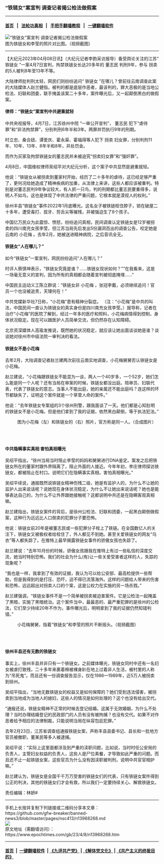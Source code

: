 ### “铁链女”案宣判 调查记者揭公检法做假案
------------------------

#### [首页](https://github.com/gfw-breaker/banned-news3/blob/master/README.md) &nbsp;&nbsp;|&nbsp;&nbsp; [法轮功真相](https://github.com/begood0513/basic/blob/master/README.md)  &nbsp;&nbsp;|&nbsp;&nbsp; [手把手翻墙教程](https://github.com/gfw-breaker/guides/wiki)  &nbsp;&nbsp;|&nbsp;&nbsp; [一键翻墙软件](https://github.com/gfw-breaker/nogfw/blob/master/README.md)  



<div><img alt="“铁链女”案宣判 调查记者揭公检法做假案" class="attachment-djy_600_400 size-djy_600_400 wp-post-image" src="https://i.epochtimes.com/assets/uploads/2022/02/id13601888-p3091171a805630476-800x450-4-800x450-600x400.jpg"/>
<div class="caption">
 图为铁链女和李莹的照片对比图。（视频截图）
</div></div><hr/>


<div><p>
 【大纪元2023年04月08日讯】（大纪元记者李韵采访报导）备受舆论关注的江苏“
 <ok href="https://www.epochtimes.com/gb/tag/%E9%93%81%E9%93%BE%E5%A5%B3.html">
  铁链女
 </ok>
 ”一案4月7日宣判，拘禁铁链女长达20多年的
 <ok href="https://www.epochtimes.com/gb/tag/%E8%91%A3%E5%BF%97%E6%B0%91.html">
  董志民
 </ok>
 判刑9年，参与
 <ok href="https://www.epochtimes.com/gb/tag/%E6%8B%90%E5%8D%96.html">
  拐卖
 </ok>
 的5人被判8年至13年不等。
</p>
<p>
 大陆律师批判刑太轻，网民们则纷纷追问“
 <ok href="https://www.epochtimes.com/gb/tag/%E9%93%81%E9%93%BE%E5%A5%B3.html">
  铁链女
 </ok>
 ”在哪儿？曾前往云南调查此案的大陆媒体人赵兰健指，被判的都是底层作恶者，最该判的，罪大恶极的是当地公检法、妇联和团委，联手掩盖该案二十多年，案件曝光后，又一起颠倒黑白的做假案。
</p>
<h4>
 律师：“铁链女”案宣判中共避重就轻
</h4>
<p>
 中共央视报导，4月7日，江苏徐州中院 “一审公开宣判”，
 <ok href="https://www.epochtimes.com/gb/tag/%E8%91%A3%E5%BF%97%E6%B0%91.html">
  董志民
 </ok>
 犯下“虐待罪”和“非法拘禁罪”，分别判刑6年半和3年。两罪并罚执行9年的刑期。
</p>
<p>
 时立忠、桑合妞、谭爱庆、霍永渠、霍福得等人犯下
 <ok href="https://www.epochtimes.com/gb/tag/%E6%8B%90%E5%8D%96.html">
  拐卖
 </ok>
 妇女罪，分别判刑11年、10年、13年、8年半和8年，并处罚金。
</p>
<p>
 而作为买家及拘禁铁链女的董志民并未被追究“拐卖妇女罪”和“强奸罪”。
</p>
<p>
 4月8日，中国维权律师吴绍平对大纪元分析，这个案子中共显然是避重就轻。
</p>
<p>
 他说：“铁链女从被拐卖到董家村开始，经历了二十多年的虐待，这已经足够严重了，更何况给她造成了精神疾病的加重，从法律上来讲，这些人都应该被重判。特别是对董志民判9年争议较大，有人抓一只鸟，判的刑期都比董志民要重得多，说明人不如鸟，这也是体现了中共法律的严重问题，它根本就是漠视人的权利。”
</p>
<p>
 徐州丰县“铁链女”事件2022年1月底曝光。这名女子被铁链栓住脖子，锁在破屋二十多年，遭受毒打、拔牙、剪舌尖等摧残，并被强迫生了8个孩子。
</p>
<p>
 中国亿万民众为此震惊、愤怒，纷纷追问真相，民间调查认定铁链女是12岁被拐卖的四川南充女孩李莹，但江苏当局先后发出5份漏洞百出的调查公告，咬定她是云南的
 <ok href="https://www.epochtimes.com/gb/tag/%E5%B0%8F%E8%8A%B1%E6%A2%85.html">
  小花梅
 </ok>
 。去年2月，她被送进精神病院，之后音讯全无。
</p>
<p>
</p>
<h4>
 铁链女“人在哪儿？”
</h4>
<p>
 如今“铁链女”一案宣判，网民纷纷追问“人在哪儿？”
</p>
<p>
 时评人蔡慎坤表示，“铁链女究竟是谁？……铁链女现状如何？”“在我看来，这是一场毫无意义的宣判，因为所有的真相都会随着宣判被彻底掩埋……”
</p>
<p>
 中国民主运动义工陈立群说：“铁链女非
 <ok href="https://www.epochtimes.com/gb/tag/%E5%B0%8F%E8%8A%B1%E6%A2%85.html">
  小花梅
 </ok>
 ，张冠李戴，必须继续追问！官员一个也没被追责，天理何在！”
</p>
<p>
 中共党媒新华社7日称，“小花梅”患有精神分裂症。 （注：“小花梅”是中共的叫法，中国民间一直认为铁链女的真实身份是四川南充女孩李莹。）报导称，记者在治疗“小花梅”的医院了解到，经过一年多的医疗和照料，小花梅病情得到控制，身体状况稳定。现在可以跟医护人员简单交流，但仍然存在认知障碍。
</p>
<p>
 北京资深媒体人高瑜发推说，既然她的状况稳定，就应该让她出面谈谈她是谁？谈谈她对徐州市中级法院一审判决的看法。
</p>
<h4>
 铁链女不是小花梅
</h4>
<p>
 去年2月，大陆调查记者赵兰建两次前往云南实地调查，小花梅舅舅否认铁链女是小花梅。
</p>
<p>
 赵兰建说，“小花梅跟铁链女不能混为一谈，两人一个40岁多，一个52岁，她们怎么能是同一个人呢？还有当局在审案的时候，铁链女都没出庭。陪审员、妇联代表，代表了铁链女的意志。当事人不能出庭，她的亲属还不能出庭吗？连这样的环节都缺失了，证明这个案件就是一个草菅人命的案件。”
</p>
<p>
 他说：“去年铁链女专案组的3个徐州刑警，跟我面谈了一天。他们都是心知肚明的铁链女不是小花梅。但是他们拿到了我的证据，依然黑白颠倒，等于执法犯法。”
</p>
<figure aria-describedby="caption-attachment-13599471" class="wp-caption alignnone" id="attachment_13599471" style="width: 600px">
 <ok href="https://i.epochtimes.com/assets/uploads/2022/02/id13599471-FMQjZk0UUAUJ0Kt-600x413.jpeg" target="_blank">
  <img alt="" class="size-large wp-image-13599471" src="https://i.epochtimes.com/assets/uploads/2022/02/id13599471-FMQjZk0UUAUJ0Kt-600x413-600x413.jpeg"/>
 </ok>
 <br/><figcaption class="wp-caption-text" id="caption-attachment-13599471">
  图为小花梅（左）和铁链女的（右）照片，官方称是同一人。（合成图片）
 </figcaption><br/>
</figure><br/>
<h4>
 中共隐瞒事实真相 害怕真相曝光
</h4>
<p>
 吴绍平指出，“徐州当局当时阻止李莹的妈妈和舅舅进行DNA鉴定。案发之后把铁链女所在的董家村跟外界隔离了，阻止外面的人接近。今年年初，李庄律师探访铁链女，都被阻止在村口。说明它们在隐瞒事实真相，害怕真相曝光。”
</p>
<p>
 吴绍平续说，通报既然说铁链女精神伤残二级，她是有监护人的，为什么不让她的监护人出来说话呢？说她现在身体状况稳定，为什么不让她出来说话呢？她也是能够表达自己的，为什么不让外界跟她接触呢？这都说明中共还是在隐瞒客观真相嘛。
</p>
<p>
 赵兰建指出，铁链女案件的背后，是徐州公检法、妇联和团委，一起黑白颠倒做假案，这种行为远远比人口倒卖的犯罪分子要恐怖。
</p>
<p>
 他说：铁链女前20年是被董志民或一些犯罪分子栓上了铁链。在全国数亿人的关注下，铁链女又被极权者给栓住了，外人都见不到她。甚至关爱铁链女的网友“乌衣”等人都失踪了。在推特上最早揭露铁链女事件的骄傲女孩也失踪了。
</p>
<p>
 赵兰建说：“去年10月份的时候，骄傲女孩跟我在推特上有过一些私信的深度交流，她当时特别恐怖。我们的社会为什么(有)让一些关爱受害者这样的人，失踪的现象呢？
</p>
<p>
 “我也是一样，我拿到了有效的证据，我认为可以给公安部、最高检提供一些帮助，但是我得到的是打压、恐吓，迫不得已流落海外。这样的问题给人带来的伤害和恐怖，远远超出对拐卖人口的个案，这是公权力在实施的另一场杀戮。”
</p>
<p>
 赵兰建强调，“铁链女事件不是一个简单被拐卖被迫害案件。它是公检法一起掩盖了黑暗，实施了黑暗统治。这个案件当中，最最恶的、最严重犯罪的是徐州的公检法，它们至少持续20年不作为，事件曝光后，明明拿到了我的证据仍然知错判错。”
</p>
<figure aria-describedby="caption-attachment-13602279" class="wp-caption alignnone" id="attachment_13602279" style="width: 600px">
 <ok href="https://i.epochtimes.com/assets/uploads/2022/02/id13602279-b275a3770373cd7c5a78eae4f9a3776a.jpeg" target="_blank">
  <img alt="" class="size-large wp-image-13602279" src="https://i.epochtimes.com/assets/uploads/2022/02/id13602279-b275a3770373cd7c5a78eae4f9a3776a-600x338.jpeg"/>
 </ok>
 <br/><figcaption class="wp-caption-text" id="caption-attachment-13602279">
  小花梅舅舅，指着“铁链女”和李莹的照片不断摇头。（视频截图）
 </figcaption><br/>
</figure><br/>
<h4>
 徐州丰县还有无数的铁链女
</h4>
<p>
 事实上，徐州丰县并非只有一个铁链女。之前媒体曝光，铁链女同村中还有一名妇女被虐打致残，二十多年来裹着棉被裸身趴在地上过着非人生活，被村里的人称为“吊死鬼”。而且还有一份调查报告显示，仅在1986—1989年，近5万人被拐卖到徐州。
</p>
<p>
 吴绍平指出，“当地无数铁链女的权益又是如何保障的？她们受到违法侵害，被拐卖到当地成为当地人的媳妇，这些人的情况是如何处理的？这个也没有给出交代。
</p>
<p>
 “通报还说，铁链女精神不正常的时候去登记结婚。这属于无效婚姻，为什么不处理？当时办理结婚登记的民政部门的人员有没有被拘捕？也没有交代。如果不对作恶者给予相应的法律制裁，只能说明当局在纵容包庇犯罪。”
</p>
<p>
 去年2月23日，江苏省调查组通报铁链女案，声称丰县县委书记、县长和一批地方官员被撤职，董某民等多人被逮捕。
</p>
<p>
 吴绍平说：“实际上这里面都涉及到严重的渎职问题，比如说，当时时任公安局的负责人，主管妇女权益的负责人，这些人是尸位素餐，才导致如此严重的问题。而且还不止一起铁链女案，这些官员为什么没有因渎职被判刑，说明中共官官相护嘛。”
</p>
<p>
 赵兰建认为，铁链女是全国千千万万受害的铁链女们的代表，只有铁链女案件得到公正的判决，其他的铁链女们才会有救，所以我们一定要持续关心、解救铁链女。
</p>
<p>
 责任编辑：林妍#
</p>
</div>
<hr/>
手机上长按并复制下列链接或二维码分享本文章：<br/>
https://github.com/gfw-breaker/banned-news3/blob/master/pages/nsc413/n13968268.md <br/>
<a href='https://github.com/gfw-breaker/banned-news3/blob/master/pages/nsc413/n13968268.md'><img src='https://github.com/gfw-breaker/banned-news3/blob/master/pages/nsc413/n13968268.md.png'/></a> <br/>
原文地址（需翻墙访问）：https://www.epochtimes.com/gb/23/4/8/n13968268.htm


------------------------
#### [首页](https://github.com/gfw-breaker/banned-news3/blob/master/README.md) &nbsp;|&nbsp; [一键翻墙软件](https://github.com/gfw-breaker/nogfw/blob/master/README.md) &nbsp;| [《九评共产党》](https://github.com/gfw-breaker/9ping.md/blob/master/README.md#九评之一评共产党是什么) | [《解体党文化》](https://github.com/gfw-breaker/jtdwh.md/blob/master/README.md) | [《共产主义的终极目的》](https://github.com/gfw-breaker/gczydzjmd.md/blob/master/README.md)


<img src='http://gfw-breaker.win/banned-news3/pages/nsc413/n13968268.md' width='0px' height='0px'/>